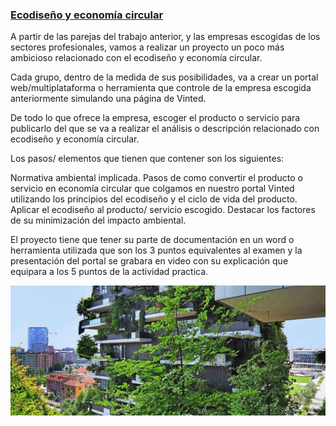 ### [Ecodiseño y economía circular](https://santanaolmo.github.io/Ecodesign/)

A partir de las parejas del trabajo anterior, y las empresas escogidas de los sectores profesionales, vamos a realizar un proyecto un poco más ambicioso relacionado con el ecodiseño y economía circular.



Cada grupo, dentro de la medida de sus posibilidades, va a crear un portal web/multiplataforma o herramienta que controle de la empresa escogida anteriormente simulando una página de Vinted.



De todo lo que ofrece la empresa, escoger el producto o servicio para publicarlo del que se va a realizar el análisis o descripción relacionado con ecodiseño y economía circular.



Los pasos/ elementos que tienen que contener son los siguientes: 

Normativa ambiental implicada.
Pasos de como convertir el producto o servicio en economía circular que colgamos en nuestro portal Vinted utilizando los principios del ecodiseño y el ciclo de vida del producto.
Aplicar el ecodiseño al producto/ servicio escogido.
Destacar los factores de su minimización del impacto ambiental.


El proyecto tiene que tener su parte de documentación en un word o herramienta utilizada que son los 3 puntos equivalentes al examen y la presentación del portal se grabara en video con su explicación que equipara a los 5 puntos de la actividad practica.

![Ecodesign photo](img/verd.jpg)